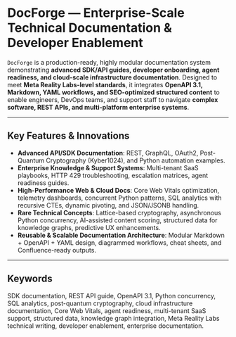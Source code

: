 # DocForge — Enterprise-Scale Technical Documentation & Developer Enablement

`DocForge` is a production-ready, highly modular documentation system demonstrating **advanced SDK/API guides, developer onboarding, agent readiness, and cloud-scale infrastructure documentation**. Designed to meet **Meta Reality Labs-level standards**, it integrates **OpenAPI 3.1, Markdown, YAML workflows, and SEO-optimized structured content** to enable engineers, DevOps teams, and support staff to navigate **complex software, REST APIs, and multi-platform enterprise systems**.

---

## Key Features & Innovations

- **Advanced API/SDK Documentation**: REST, GraphQL, OAuth2, Post-Quantum Cryptography (Kyber1024), and Python automation examples.  
- **Enterprise Knowledge & Support Systems**: Multi-tenant SaaS playbooks, HTTP 429 troubleshooting, escalation matrices, agent readiness guides.  
- **High-Performance Web & Cloud Docs**: Core Web Vitals optimization, telemetry dashboards, concurrent Python patterns, SQL analytics with recursive CTEs, dynamic pivoting, and JSON/JSONB handling.  
- **Rare Technical Concepts**: Lattice-based cryptography, asynchronous Python concurrency, AI-assisted content scoring, structured data for knowledge graphs, predictive UX enhancements.  
- **Reusable & Scalable Documentation Architecture**: Modular Markdown + OpenAPI + YAML design, diagrammed workflows, cheat sheets, and Confluence-ready outputs.

---

## Keywords

SDK documentation, REST API guide, OpenAPI 3.1, Python concurrency, SQL analytics, post-quantum cryptography, cloud infrastructure documentation, Core Web Vitals, agent readiness, multi-tenant SaaS support, structured data, knowledge graph integration, Meta Reality Labs technical writing, developer enablement, enterprise documentation.
